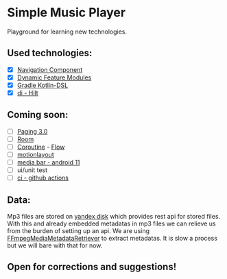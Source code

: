 
# Simple Music Player
Playground for learning new technologies.

## Used technologies:
- [x] [Navigation Component](https://developer.android.com/guide/navigation/navigation-migrate)
- [x] [Dynamic Feature Modules](https://developer.android.com/studio/projects/dynamic-delivery)
- [x] [Gradle Kotlin-DSL](https://docs.gradle.org/current/userguide/kotlin_dsl.html)
- [x] [di - Hilt](https://dagger.dev/hilt/)

## Coming soon:
- [ ] [Paging 3.0](https://developer.android.com/topic/libraries/architecture/paging/v3-overview)
- [ ] [Room](https://developer.android.com/topic/libraries/architecture/room)
- [ ] [Coroutine](https://github.com/Kotlin/kotlinx.coroutines) - [Flow](https://developer.android.com/reference/java/util/concurrent/Flow)
- [ ] [motionlayout](https://developer.android.com/training/constraint-layout/motionlayout)
- [ ] [media bar - android 11](https://developer.android.com/preview/features/media-controls)
- [ ] ui/unit test
- [ ] [ci - github actions](https://github.com/features/actions)

## Data:
Mp3 files are stored on [yandex disk](https://disk.yandex.com) which provides rest api for stored files. With this and already embedded metadatas in mp3 files we can relieve us from the burden of setting up an api. We are using [FFmpegMediaMetadataRetriever](https://github.com/wseemann/FFmpegMediaMetadataRetriever) to extract metadatas. It is slow a process but we will bare with that for now.

## Open for corrections and suggestions!
